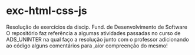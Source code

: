 # exc-html-css-js
Resolução de exercícios da discip. Fund. de Desenvolvimento de Software
O  repositório faz referência a algumas atividades passadas no curso de ADS_UNINTER
na qual faço a resolução junto com o professor adicionando ao código alguns comentários
para ,aior compreenção do mesmo!
